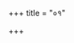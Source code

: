 +++
title = "०१"

+++

<div class="js_include " url="/vedAH/yajuH/taittirIyam/sUtram/hiraNyakeshI/gRhyam/vishvAsa-prastutiH/2/01/01_athAtaH_sImantonnayanam.md"  newLevelForH1="3" includeTitle="true"  > </div>
<div class="js_include collapsed" url="/vedAH/yajuH/taittirIyam/sUtram/hiraNyakeshI/gRhyam/oldenberg/2/01/01_athAtaH_sImantonnayanam.md"  newLevelForH1="4" title="ओल्देन्बेर्ग्"  > </div>
<div class="js_include collapsed" url="/vedAH/yajuH/taittirIyam/sUtram/hiraNyakeshI/gRhyam/mUlam/2/01/01_athAtaH_sImantonnayanam.md"  newLevelForH1="4" title="मूलम्"  > </div>

   
<div class="js_include " url="/vedAH/yajuH/taittirIyam/sUtram/hiraNyakeshI/gRhyam/vishvAsa-prastutiH/2/01/02_prathamagarbhAyAshchaturthe.md"  newLevelForH1="3" includeTitle="true"  > </div>
<div class="js_include collapsed" url="/vedAH/yajuH/taittirIyam/sUtram/hiraNyakeshI/gRhyam/oldenberg/2/01/02_prathamagarbhAyAshchaturthe.md"  newLevelForH1="4" title="ओल्देन्बेर्ग्"  > </div>
<div class="js_include collapsed" url="/vedAH/yajuH/taittirIyam/sUtram/hiraNyakeshI/gRhyam/mUlam/2/01/02_prathamagarbhAyAshchaturthe.md"  newLevelForH1="4" title="मूलम्"  > </div>

   
<div class="js_include " url="/vedAH/yajuH/taittirIyam/sUtram/hiraNyakeshI/gRhyam/vishvAsa-prastutiH/2/01/03_imam_me_varuNa.md"  newLevelForH1="3" includeTitle="true"  > </div>
<div class="js_include collapsed" url="/vedAH/yajuH/taittirIyam/sUtram/hiraNyakeshI/gRhyam/oldenberg/2/01/03_imam_me_varuNa.md"  newLevelForH1="4" title="ओल्देन्बेर्ग्"  > </div>
<div class="js_include collapsed" url="/vedAH/yajuH/taittirIyam/sUtram/hiraNyakeshI/gRhyam/mUlam/2/01/03_imam_me_varuNa.md"  newLevelForH1="4" title="मूलम्"  > </div>

   
